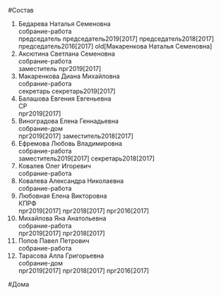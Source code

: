 #Состав  
1. Бедарева Наталья Семеновна  
    собрание-работа  
    председатель председатель2019[2017] председатель2018[2017] председатель2016[2017] old[Макаренкова Наталья Семеновна]  
2. Аксютина Светлана Семеновна  
    собрание-работа  
    заместитель прг2019[2017]  
3. Макаренкова Диана Михайловна  
    собрание-работа  
    секретарь секретарь2019[2017]  
4. Балашова Евгения Евгеньевна  
    СР  
    прг2019[2017]  
5. Виноградова Елена Геннадьевна  
    собрание-дом  
    прг2019[2017] заместитель2018[2017]  
6. Ефремова Любовь Владимировна  
    собрание-работа  
    заместитель2019[2017] секретарь2018[2017]  
7. Ковалев Олег Игоревич  
    собрание-работа  
8. Ковалева Александра Николаевна  
    собрание-работа  
9. Любовная Елена Викторовна  
    КПРФ  
    прг2019[2017] прг2018[2017] прг2016[2017]  
10. Михайлова Яна Анатольевна  
    собрание-работа  
    прг2019[2017] прг2018[2017]  
11. Попов Павел Петрович  
    собрание-работа  
12. Тарасова Алла Григорьевна  
    собрание-дом  
    прг2019[2017] прг2018[2017] прг2016[2017]  
  
#Дома  
